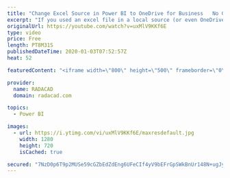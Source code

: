 ```yaml
---
title: "Change Excel Source in Power BI to OneDrive for Business   No Gateway Needed"
excerpt: "If you used an excel file in a local source (or even OneDrive for Business, but sourced locally), you need to do one extra step to make your query refreshable without the need to the gateway. Here in this video, I’ll explain an easy way to do that change.  Step by step guide is also explained here in"
originalUrl: https://youtube.com/watch?v=uxMlV9KKf6E
type: video
price: Free
length: PT8M31S
publishedDateTime: 2020-01-03T07:52:57Z
heat: 52

featuredContent: "<iframe width=\"800\" height=\"500\" frameborder=\"0\" src=\"https://www.youtube.com/embed/uxMlV9KKf6E\" allow=\"accelerometer; autoplay; encrypted-media; gyroscope; picture-in-picture\" allowfullscreen></iframe>"

provider:
  name: RADACAD
  domain: radacad.com

topics:
  - Power BI

images:
  - url: https://i.ytimg.com/vi/uxMlV9KKf6E/maxresdefault.jpg
    width: 1280
    height: 720
    isCached: true

secured: "7NzD0p6T9p2MUSe59cGZbEdZdEng6UFeCIf4yV9bEFrGpSWkBnUr148N+ugJyDTBoQ5Pcp7dlybG9qGRTx0bBKRljaeY7AlBJEsHTFZy8aTWs7mdSenatXLbGO/DFAwgZh5hdhMw/k9Uu0X40nHvUunhIUmsolixWkN2D4kA+l2vjEk4XZLXBCZHDfeOLPJ9riHrmPaPF/6OmTUjFiZhKl4AHUqZmMRiwSuTP4DVjgTC1bVysz0QBLO0yqWHQ4aihBNTDcif+4EM9hno945zTHMwa4I+Ocor3MOppSiyq5UjXjR3sY2JzCS3ua46qxtxmc16OfcpMoXqEdQjy5GbD24Wfop4iFAMLldzlVm4dFnyHa2VAXU1rjYASQAFyFGNDmsk9nMmNV/VmcYz2cLUOasHVwcir7OsduXPZJHZlDo=;2UtIOy89/Pn84vEb42D3Rg=="
---
```


